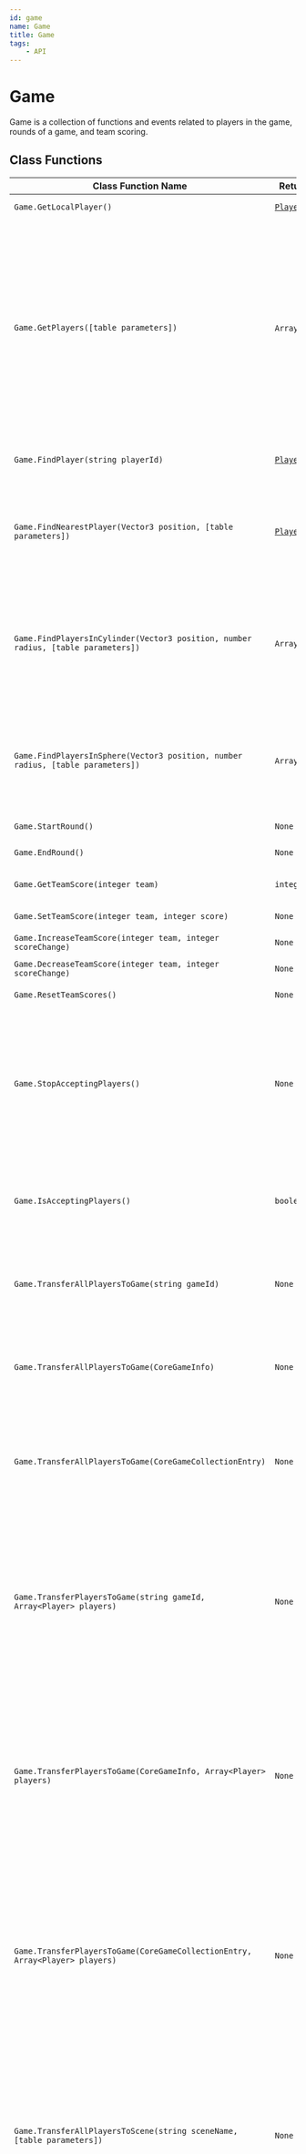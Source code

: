 ```yaml
---
id: game
name: Game
title: Game
tags:
    - API
---
```


# Game

Game is a collection of functions and events related to players in the game, rounds of a game, and team scoring.

## Class Functions

| Class Function Name | Return Type | Description | Tags |
| -------------- | ----------- | ----------- | ---- |
| `Game.GetLocalPlayer()` | [`Player`](player.md) | Returns the local player. | Client-Only |
| `Game.GetPlayers([table parameters])` | `Array`<[`Player`](player.md)> | Returns a table containing the players currently in the game. An optional table may be provided containing parameters to filter the list of players returned: ignoreDead(boolean), ignoreLiving(boolean), ignoreSpawned(boolean), ignoreDespawned(boolean), ignoreTeams(integer or table of integer), includeTeams(integer or table of integer), ignorePlayers(Player or table of Player), for example: `Game.GetPlayers({ignoreDead = true, ignorePlayers = Game.GetLocalPlayer()})`. | None |
| `Game.FindPlayer(string playerId)` | [`Player`](player.md) | Returns the Player with the given player ID, if they're currently in the game. Otherwise returns `nil`. | None |
| `Game.FindNearestPlayer(Vector3 position, [table parameters])` | [`Player`](player.md) | Returns the Player that is nearest to the given position. An optional table may be provided containing parameters to filter the list of players considered. This supports the same list of parameters as GetPlayers(). | None |
| `Game.FindPlayersInCylinder(Vector3 position, number radius, [table parameters])` | `Array`<[`Player`](player.md)> | Returns a table with all Players that are in the given area. Position's `z` is ignored with the cylindrical area always upright. An optional table may be provided containing parameters to filter the list of players considered. This supports the same list of parameters as GetPlayers(). | None |
| `Game.FindPlayersInSphere(Vector3 position, number radius, [table parameters])` | `Array`<[`Player`](player.md)> | Returns a table with all Players that are in the given spherical area. An optional table may be provided containing parameters to filter the list of players considered. This supports the same list of parameters as GetPlayers(). | None |
| `Game.StartRound()` | `None` | Fire all events attached to roundStartEvent. | Server-Only |
| `Game.EndRound()` | `None` | Fire all events attached to roundEndEvent. | Server-Only |
| `Game.GetTeamScore(integer team)` | `integer` | Returns the current score for the specified team. Only teams 0 - 4 are valid. | None |
| `Game.SetTeamScore(integer team, integer score)` | `None` | Sets one team's score. | Server-Only |
| `Game.IncreaseTeamScore(integer team, integer scoreChange)` | `None` | Increases one team's score. | Server-Only |
| `Game.DecreaseTeamScore(integer team, integer scoreChange)` | `None` | Decreases one team's score. | Server-Only |
| `Game.ResetTeamScores()` | `None` | Sets all teams' scores to 0. | Server-Only |
| `Game.StopAcceptingPlayers()` | `None` | Locks the current server instance to stop accepting new players. Note that players already in the process of joining the server will still be accepted, and `Game.playerJoinedEvent` may still fire for a short period of time after a call to this function returns. Other new players will be directed to a different instance of the game. | Server-Only |
| `Game.IsAcceptingPlayers()` | `boolean` | Returns `true` if the current server instance is still accepting new players. Returns `false` if the server has stopped accepting new players due to a call to `Game.StopAcceptingPlayers()`. | None |
| `Game.TransferAllPlayersToGame(string gameId)` | `None` | Similar to `Player:TransferToGame()`, transfers all players to the game specified by the passed in game ID. Does not work in preview mode or in games played locally. | Server-Only |
| `Game.TransferAllPlayersToGame(CoreGameInfo)` | `None` | Similar to `Player:TransferToGame()`, transfers all players to the game specified by the passed in `CoreGameInfo`. Does not work in preview mode or in games played locally. | Server-Only |
| `Game.TransferAllPlayersToGame(CoreGameCollectionEntry)` | `None` | Similar to `Player:TransferToGame()`, transfers all players to the game specified by the passed in `CoreGameCollectionEntry`. Does not work in preview mode or in games played locally. | Server-Only |
| `Game.TransferPlayersToGame(string gameId, Array<Player> players)` | `None` | Similar to `Player:TransferToGame()`, transfers the specified list of players to the game specified by the passed in game ID. Note that if a party leader is included in the list of players to transfer, the "Play as Party" party setting is ignored, and other party members will only be transferred if also included in the list of players. Does not work in preview mode or in games played locally. | Server-Only |
| `Game.TransferPlayersToGame(CoreGameInfo, Array<Player> players)` | `None` | Similar to `Player:TransferToGame()`, transfers the specified list of players to the game specified by the passed in `CoreGameInfo`. Note that if a party leader is included in the list of players to transfer, the "Play as Party" party setting is ignored, and other party members will only be transferred if also included in the list of players. Does not work in preview mode or in games played locally. | Server-Only |
| `Game.TransferPlayersToGame(CoreGameCollectionEntry, Array<Player> players)` | `None` | Similar to `Player:TransferToGame()`, transfers the specified list of players to the game specified by the passed in `CoreGameCollectionEntry`. Note that if a party leader is included in the list of players to transfer, the "Play as Party" party setting is ignored, and other party members will only be transferred if also included in the list of players. Does not work in preview mode or in games played locally. | Server-Only |
| `Game.TransferAllPlayersToScene(string sceneName, [table parameters])` | `None` | Similar to `Player:TransferToScene()`, transfers all players to the scene specified by the passed in scene name. Does not work in preview mode or in games played locally. <br/>The following optional parameters are supported:<br/>`spawnKey (string)`: Spawns the players at a spawn point with a matching key. If an invalid key is provided, the players will spawn at the origin, (0, 0, 0). | Server-Only |
| `Game.TransferPlayersToScene(string sceneName, Array<Player> players, [table parameters])` | `None` | Similar to `Player:TransferToScene()`, transfers the specified list of players to the scene specified by the passed in scene name. Note that if a party leader is included in the list of players to transfer, the "Play as Party" party setting is ignored, and other party members will only be transferred if also included in the list of players. Does not work in preview mode or in games played locally. <br/>The following optional parameters are supported:<br/>`spawnKey (string)`: Spawns the players at a spawn point with a matching key. If an invalid key is provided, the players will spawn at the origin, (0, 0, 0). | Server-Only |
| `Game.GetCurrentGameId()` | `string` | Returns the ID of the current game. When called in preview mode, returns `nil` if the game has not been published, otherwise returns the published game ID. | None |
| `Game.GetCurrentSceneName()` | `string` | Returns the name of the current scene. | None |

## Events

| Event Name | Return Type | Description | Tags |
| ----- | ----------- | ----------- | ---- |
| `Game.playerJoinedEvent` | [`Event`](event.md)<[`Player`](player.md)> | Fired when a player has joined the game and their character is ready. When used in client context it will fire off for each player already connected to the server. | None |
| `Game.playerLeftEvent` | [`Event`](event.md)<[`Player`](player.md)> | Fired when a player has disconnected from the game or their character has been destroyed. This event fires before the player has been removed, so functions such as `Game.GetPlayers()` will still include the player that is about to leave unless using the `ignorePlayers` filter within the parameters. | None |
| `Game.roundStartEvent` | [`Event`](event.md) | Fired when StartRound is called on game. | None |
| `Game.roundEndEvent` | [`Event`](event.md) | Fired when EndRound is called on game. | None |
| `Game.teamScoreChangedEvent` | [`Event`](event.md)<`integer` team> | Fired whenever any team's score changes. This is fired once per team who's score changes. | None |

## Examples

Example using:

### `FindNearestPlayer`

In this example, the player who is closest to the script's position is made twice as big. All other players are set to regular size.

```lua
function Tick()
    local allPlayers = Game.GetPlayers()
    local nearestPlayer = Game.FindNearestPlayer(script:GetWorldPosition(), {ignoreDead = true})

    for _, player in ipairs(allPlayers) do
        if player == nearestPlayer then
            player:SetWorldScale(Vector3.ONE * 2)
        else
            player:SetWorldScale(Vector3.ONE)
        end
    end
    Task.Wait(1)
end
```

See also: [Game.GetPlayers](game.md) | [CoreObject.GetWorldPosition](coreobject.md) | [Player.SetWorldScale](player.md) | [Vector3.ONE](vector3.md) | [CoreLua.Tick](coreluafunctions.md) | [Task.Wait](task.md)

---

Example using:

### `FindPlayer`

In this example, when a player joins their ID is saved as a variable. Five seconds later, their ID can be used to fetch that player's object. If they are not found it means they have left the game.

```lua
local playerId = nil

function CheckLater()
    local player = Game.FindPlayer(playerId)
    if Object.IsValid(player) then
        print("Player " .. player.name .. " is still here.")
    else
        print("Player with id " .. playerId .. " left the game.")
    end
end

Game.playerJoinedEvent:Connect(function(player)
    playerId = player.id

    Task.Spawn(CheckLater, 5)
end)
```

See also: [Task.Spawn](task.md) | [Game.playerJoinedEvent](game.md) | [Object.IsValid](object.md) | [Player.name](player.md)

---

Example using:

### `FindPlayersInCylinder`

Searches for players in a vertically infinite cylindrical volume. In this example, all players 5 meters away from the script object are pushed upwards. The search is setup to affect players on teams 1, 2, 3 and 4.

```lua
function Tick()
    local playersInRange = Game.FindPlayersInCylinder(script:GetWorldPosition(), 500, {includeTeams = {1, 2, 3, 4}})

    for _, player in ipairs(playersInRange) do
        local vel = player:GetVelocity()
        vel = vel + Vector3.UP * 250
        player:SetVelocity(vel)
    end
    Task.Wait(0.1)
end
```

See also: [CoreObject.GetWorldPosition](coreobject.md) | [Player.GetVelocity](player.md) | [Vector3.UP](vector3.md) | [CoreLua.Tick](coreluafunctions.md) | [Task.Wait](task.md)

---

Example using:

### `FindPlayersInSphere`

Similar to `FindPlayersInCylinder()`, but the volume of a sphere is considered in the search instead. Also note that the player's center is at the pelvis. The moment that point exits the sphere area the effect ends, as the extent of their collision capsules is not taken into account for these searches.

```lua
function Tick()
    local playersInRange = Game.FindPlayersInSphere(script:GetWorldPosition(), 500)

    for _, player in ipairs(playersInRange) do
        local vel = player:GetVelocity()
        vel = vel + Vector3.UP * 250
        player:SetVelocity(vel)
    end
    Task.Wait(0.1)
end
```

See also: [CoreObject.GetWorldPosition](coreobject.md) | [Player.GetVelocity](player.md) | [Vector3.UP](vector3.md) | [CoreLua.Tick](coreluafunctions.md) | [Task.Wait](task.md)

---

Example using:

### `GetCurrentGameId`

### `IsAcceptingPlayers`

### `StopAcceptingPlayers`

### `TransferAllPlayersToGame`

In this example, players can type the command `/reboot` into chat to send all players to a fresh server instance. It's the same game, just another copy of the server. Before transferring the players, we lock the server with `StopAcceptingPlayers()`, otherwise some players might reload into the same server instance.

```lua
local GAME_ID = Game.GetCurrentGameId()

function OnChatMessage(_, params)
    local message = string.lower(params.message)
    if message == "/reboot" and Game.IsAcceptingPlayers() then
        Game.StopAcceptingPlayers()
        Game.TransferAllPlayersToGame(GAME_ID)
    end
end
Chat.receiveMessageHook:Connect(OnChatMessage)
```

See also: [Chat.receiveMessageHook](chat.md)

---

Example using:

### `GetCurrentSceneName`

This example shows how to get the name of the current scene that the player is in.

When a player joins the game, the name of the current scene is printed to the **Event Log**.

```lua
local function OnPlayerJoined(player)
    print("Player is in scene: ", Game.GetCurrentSceneName())
end

Game.playerJoinedEvent:Connect(OnPlayerJoined)
```

See also: [Player.TransferToScene](player.md)

---

Example using:

### `GetLocalPlayer`

This function can only be called in a client script, as the server does not have a local player. This example prints the names of all players to the upper-left corner of the screen. The local player appears in green, while other player names appear blue. To test this example, place the script under a Client Context. From the point of view of each player, name colors appear different. That's because on each computer the local player is different.

```lua
function Tick()
    local allPlayers = Game.GetPlayers()

    for _, player in ipairs(allPlayers) do
        if player == Game.GetLocalPlayer() then
            UI.PrintToScreen(player.name, Color.GREEN)
        else
            UI.PrintToScreen(player.name, Color.BLUE)
        end
    end
    Task.Wait(3)
end
```

See also: [Game.GetPlayers](game.md) | [UI.PrintToScreen](ui.md) | [Player.name](player.md) | [Color.GREEN](color.md) | [Task.Wait](task.md)

---

Example using:

### `GetPlayers`

This function is commonly used without any options. However, it can be very powerful and computationally efficient to pass a table of optional parameters, getting exactly the list of players that are needed for a certain condition. In this example, when the round ends it prints the number of alive players on team 1, as well as the number of dead players on team 2.

```lua
function OnRoundEnd()
    local playersAlive = Game.GetPlayers({ignoreDead = true, includeTeams = 1})
    local playersDead = Game.GetPlayers({ignoreLiving = true, includeTeams = 2})

    print(#playersAlive .. " players on team 1 are still alive.")
    print(#playersDead .. " players on team 2 are dead.")
end
Game.roundEndEvent:Connect(OnRoundEnd)
```

See also: [Game.roundEndEvent](game.md) | [CoreLua.print](coreluafunctions.md) | [Event.Connect](event.md)

---

Example using:

### `GetTeamScore`

This example checks the score for all four teams and prints them to the screen. Note: Other than in preview mode, the scores will only appear on screen if the script is placed inside a Client Context.

```lua
function Tick()
    local teamA = Game.GetTeamScore(1)
    local teamB = Game.GetTeamScore(2)
    local teamC = Game.GetTeamScore(3)
    local teamD = Game.GetTeamScore(4)

    UI.PrintToScreen("Team A: " .. teamA)
    UI.PrintToScreen("Team B: " .. teamB)
    UI.PrintToScreen("Team C: " .. teamC)
    UI.PrintToScreen("Team D: " .. teamD)
    Task.Wait(2.98)
end
```

See also: [UI.PrintToScreen](ui.md) | [Task.Wait](task.md) | [CoreLua.Tick](coreluafunctions.md)

---

Example using:

### `ResetTeamScores`

In this example, when the round ends team scores are evaluated to figure out which one is the highest, then all scores are reset.

```lua
function OnRoundEnd()
    -- Figure out which team has the best score
    local winningTeam = 0
    local bestScore = -1

    for i = 1, 4 do
        local score = Game.GetTeamScore(i)
        if score > bestScore then
            winningTeam = i
            bestScore = score
        end
    end

    print("Round ended. Team " .. winningTeam .." Resetting scores.")

    -- Prepare for the next round
    Game.ResetTeamScores()
end

Game.roundEndEvent:Connect(OnRoundEnd)
```

See also: [Game.GetTeamScore](game.md) | [CoreLua.print](coreluafunctions.md) | [Event.Connect](event.md)

---

Example using:

### `SetTeamScore`

Team scores don't have to represent things such as kills or points--they can be used for keeping track of and displaying abstract gameplay state. In this example, score for each team is used to represent how many players of that team are within 8 meters of the script.

```lua
function Tick()
    local pos = script:GetWorldPosition()

    for team = 1, 4 do
        local teamPlayers = Game.FindPlayersInCylinder(pos, 800, {includeTeams = team})
        Game.SetTeamScore(team, #teamPlayers)
    end

    Task.Wait(0.25)
end
```

See also: [Game.FindPlayersInCylinder](game.md) | [CoreObject.GetWorldPosition](coreobject.md) | [CoreLua.Tick](coreluafunctions.md) | [Task.Wait](task.md)

---

Example using:

### `StartRound`

### `EndRound`

In this example, when one of the teams reaches a score of 10 they win the round. Five seconds later a new round starts.

```lua
local roundCount = 1
local roundRestarting = false

function OnTeamScoreChanged(team)
    local score = Game.GetTeamScore(team)

    if score >= 10 and not roundRestarting then
        Game.EndRound()
        print("Team " .. team .. " wins!")

        roundRestarting = true
        print("5...")
        Task.Wait(1)
        print("4...")
        Task.Wait(1)
        print("3...")
        Task.Wait(1)
        print("2...")
        Task.Wait(1)
        print("1...")
        Task.Wait(1)
        Game.ResetTeamScores()
        Game.StartRound()
        roundCount = roundCount + 1
        roundRestarting = false
        print("Starting new round")
    end
end

Game.teamScoreChangedEvent:Connect(OnTeamScoreChanged)
```

See also: [Game.GetTeamScore](game.md) | [Event.Connect](event.md) | [Task.Wait](task.md) | [CoreLua.print](coreluafunctions.md)

---

Example using:

### `TransferAllPlayersToScene`

In this example, after 10 seconds, all players in the game will be transferred to another scene.

This could be useful after the players in game have defeated a boss, they could all be transferred back to the main lobby.

```lua
local bossKilled = true -- Set true for testing

-- If bossKilled is true, after 10 seconds transfer all players
-- to the Lobby scene.

if bossKilled then
    Task.Spawn(function()
        Game.TransferAllPlayersToScene("Lobby")
    end, 10)
end
```

See also: [Player.TransferToScene](player.md)

---

Example using:

### `TransferPlayersToGame`

### `FindPlayer`

In this example, a trigger is setup as a teleporter that sends players to a random game. If the player entering the trigger is the leader of a party, then the entire party is transferred to the same game.

```lua
local TRIGGER = script:GetCustomProperty("Trigger"):WaitForObject()

function OnBeginOverlap(_, player)
    if not player:IsA("Player") then return end

    local destinationGame = GetRandomFeaturedGame()

    if player.isInParty and player.isPartyLeader then
        -- Transfer the whole party
        local partyOfPlayers = {}
        local partyInfo = player:GetPartyInfo()
        for _,playerId in ipairs(partyInfo:GetMemberIds()) do
            local p = Game.FindPlayer(playerId)
            if p then
                table.insert(partyOfPlayers, p)
            end
        end
        Game.TransferPlayersToGame(destinationGame, partyOfPlayers)
    else
        -- Transfer only the player who entered the trigger
        player:TransferToGame(destinationGame)
    end
end

function GetRandomFeaturedGame()
    local collection = CorePlatform.GetGameCollection("featured")
    local rndIndex = math.random(1, #collection)
    local entry = collection[rndIndex]
    return entry
end

TRIGGER.beginOverlapEvent:Connect(OnBeginOverlap)
```

See also: [Player.GetPartyInfo](player.md) | [PartyInfo.GetMemberIds](partyinfo.md) | [CorePlatform.GetGameCollection](coreplatform.md) | [Trigger.beginOverlapEvent](trigger.md) | [CoreObjectReference.WaitForObject](coreobjectreference.md)

---

Example using:

### `TransferPlayersToScene`

### `FindPlayersInCylinder`

In this example, a group teleporter periodically sends any players who are standing inside of it to another scene. It then spawns a VFX at the location of the teleport, providing feedback to other players who may be watching nearby.

```lua
local SCENE_NAME = script:GetCustomProperty("SceneName")
local VFX_TEMPLATE = script:GetCustomProperty("VFX")
local PERIOD = 120 -- Two minutes
local RADIUS = 500 -- 5 meters

while true do
    Task.Wait(PERIOD)
    local pos = script:GetWorldPosition()
    local players = Game.FindPlayersInCylinder(pos, RADIUS)
    if #players > 0 then
        Game.TransferPlayersToScene(SCENE_NAME, players)
        World.SpawnAsset(VFX_TEMPLATE, {position = pos})
    end
end
```

See also: [World.SpawnAsset](world.md) | [CoreObject.GetCustomProperty](coreobject.md) | [Task.Wait](task.md)

---

Example using:

### `playerJoinedEvent`

### `playerLeftEvent`

Events that fire when players join or leave the game. Both server and client scripts detect these events. In the following example teams are kept balanced at a ratio of 1 to 2. For example if there are 6 players two of them will be on team 1 and the other four will be on team 2.

```lua
local BALANCE_RATIO = 1 / 2
local playerCount = 0
local team1Count = 0
local team2Count = 0

function OnPlayerJoined(player)
    player.team = NextTeam()
end

function OnPlayerLeft(player)
    playerCount = 0
    team1Count = 0
    team2Count = 0

    local allPlayers = Game.GetPlayers()
    for _, p in ipairs(allPlayers) do
        if p ~= player then
            p.team = NextTeam()
        end
    end
end

function NextTeam()
    local team = 1

    if playerCount == 0 then
        team1Count = 1
    elseif team2Count == 0 then
        team2Count = 1
        team = 2
    else
        local ratio = team1Count / team2Count
        if ratio < BALANCE_RATIO then
            team1Count = team1Count + 1
        else
            team2Count = team2Count + 1
            team = 2
        end
    end

    playerCount = playerCount + 1
    return team
end

Game.playerJoinedEvent:Connect(OnPlayerJoined)
Game.playerLeftEvent:Connect(OnPlayerLeft)
```

See also: [Player.team](player.md) | [Game.GetPlayers](game.md) | [Event.Connect](event.md)

---

Example using:

### `roundEndEvent`

Several operations need to be made when rounds start and end. In this example, when the game ends it transitions to a "round ended" state for three seconds, then respawns all players to spawn points. The advantage of using events is that the different scripts can be separated from each other to improve organization of the project. The condition for ending the round is set here as one team reaching 5 points and can be located in one script. Meanwhile the various outcomes/cleanups can be broken up into different scripts in a way that makes the most sense per game, all listening to the `roundEndEvent`.

```lua
local gameState = "PLAYING"

function OnRoundEnd()
    gameState = "END"

    print("Round ended. Team " .. winningTeam .. " won!")

    -- Waits for 3 seconds then continues
    Task.Wait(3)

    -- Respawn all the players
    local allPlayers = Game.GetPlayers()
    for _, player in ipairs(allPlayers) do
        player:Spawn()
    end

    Game.ResetTeamScores()
    gameState = "LOBBY"
end
Game.roundEndEvent:Connect(OnRoundEnd)

function Tick()
    if gameState == "PLAYING" then
        local scoreObjective = 5

        if Game.GetTeamScore(1) == scoreObjective then
            winningTeam = 1
            Game.EndRound()

        elseif Game.GetTeamScore(2) == scoreObjective then
            winningTeam = 2
            Game.EndRound()
        end
    end
end
```

See also: [Game.EndRound](game.md) | [Player.Spawn](player.md) | [CoreLua.print](coreluafunctions.md) | [Task.Wait](task.md) | [Event.Connect](event.md)

---

Example using:

### `roundStartEvent`

Several functions and events in the `Game` namespace are convenient for controlling the flow of a game. In this example, the game requires two players to join. It begins in a lobby state and transitions to a playing state when there are enough players.

```lua
local gameState = "LOBBY"

print("Waiting for 2 players to join...")

function OnRoundStart()
    gameState = "PLAYING"
    print("New round starting...")
end
Game.roundStartEvent:Connect(OnRoundStart)

function Tick()
    if gameState == "LOBBY" then
        -- The condition for starting a round
        local playerCount = #Game.GetPlayers()
        if playerCount >= 2 then
            Game.StartRound()
        end
    end
end
```

See also: [Game.StartRound](game.md) | [CoreLua.print](coreluafunctions.md) | [Event.Connect](event.md)

---

Example using:

### `teamScoreChangedEvent`

### `IncreaseTeamScore`

### `DecreaseTeamScore`

In this example, when a player jumps their team gains 1 point and when they crouch their team loses 1 point. The `OnTeamScoreChanged` function is connected to the event and prints the new score to the Event Log each time they change.

```lua
function OnTeamScoreChanged(team)
    local score = Game.GetTeamScore(team)
    print("Score changed for team " .. team .. ", new value = " .. score)
end

Game.teamScoreChangedEvent:Connect(OnTeamScoreChanged)

function HandlePlayerJumped(player)
    Game.IncreaseTeamScore(player.team, 1)
end

function HandlePlayerCrouched(player)
    Game.DecreaseTeamScore(player.team, 1)
end

local playersJumping = {}
local playersCrouching = {}

function Tick()
    local allPlayers = Game.GetPlayers()

    for _, player in ipairs(allPlayers) do
        -- Jump
        if player.isJumping and player.isJumping ~= playersJumping[player] then
            HandlePlayerJumped(player)
        end
        playersJumping[player] = player.isJumping

        -- Crouch
        if player.isCrouching and not player.isJumping and player.isCrouching ~= playersCrouching[player] then
            HandlePlayerCrouched(player)
        end
        playersCrouching[player] = player.isCrouching
    end
end
```

See also: [Game.GetTeamScore](game.md) | [Player.isJumping](player.md) | [CoreLua.print](coreluafunctions.md)

---
